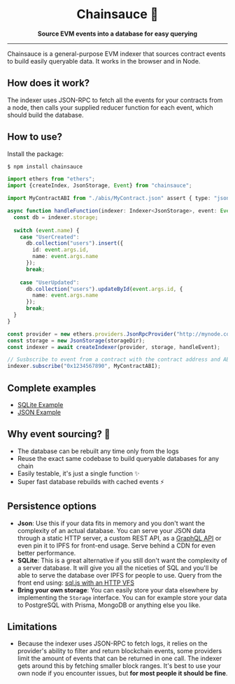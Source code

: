 <h1 align="center">
<strong>Chainsauce 💃</strong>
</h1>
<p align="center">
<strong>Source EVM events into a database for easy querying</strong>
</p>

-------

Chainsauce is a general-purpose EVM indexer that sources contract events to build easily queryable data. It works in the browser and in Node.

## How does it work?

The indexer uses JSON-RPC to fetch all the events for your contracts from a node, then calls your supplied reducer function for each event, which should build the database.

## How to use?

Install the package:

```bash
$ npm install chainsauce
```

```ts
import ethers from "ethers";
import {createIndex, JsonStorage, Event} from "chainsauce";

import MyContractABI from "./abis/MyContract.json" assert { type: "json" };

async function handleFunction(indexer: Indexer<JsonStorage>, event: Event) {
  const db = indexer.storage;
  
  switch (event.name) {
    case "UserCreated":
      db.collection("users").insert({
        id: event.args.id,
        name: event.args.name
      });
      break;
      
    case "UserUpdated":
      db.collection("users").updateById(event.args.id, {
        name: event.args.name
      });
      break;
  }
}

const provider = new ethers.providers.JsonRpcProvider("http://mynode.com");
const storage = new JsonStorage(storageDir);
const indexer = await createIndexer(provider, storage, handleEvent);

// Susbscribe to event from a contract with the contract address and ABI
indexer.subscribe("0x1234567890", MyContractABI);
```

## Complete examples

- [SQLite Example](https://github.com/boudra/chainsauce/blob/main/examples/gitcoin/indexSqlite.js)
- [JSON Example](https://github.com/boudra/chainsauce/blob/main/examples/gitcoin/indexJson.js)

## Why event sourcing? 🤔

- The database can be rebuilt any time only from the logs
- Reuse the exact same codebase to build queryable databases for any chain
- Easily testable, it's just a single function ✨
- Super fast database rebuilds with cached events ⚡️

## Persistence options

- **Json**: Use this if your data fits in memory and you don't want the complexity of an actual database. You can serve your JSON data through a static HTTP server, a custom REST API, as a [GraphQL API](https://github.com/marmelab/json-graphql-server) or even pin it to IPFS for front-end usage. Serve behind a CDN for even better performance.
- **SQLite**: This is a great alternative if you still don't want the complexity of a server database. It will give you all the niceties of SQL and you'll be able to serve the database over IPFS for people to use. Query from the front end using: [sql.js with an HTTP VFS](https://github.com/phiresky/sql.js-httpvfs)
- **Bring your own storage**: You can easily store your data elsewhere by implementing the `Storage` interface. You can for example store your data to PostgreSQL with Prisma, MongoDB or anything else you like.

## Limitations

- Because the indexer uses JSON-RPC to fetch logs, it relies on the provider's ability to filter and return blockchain events, some providers limit the amount of events that can be returned in one call. The indexer gets around this by fetching smaller block ranges. It's best to use your own node if you encounter issues, but **for most people it should be fine**.
